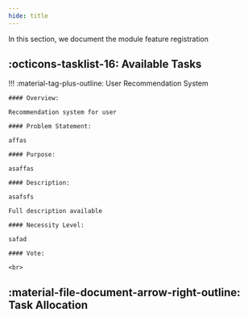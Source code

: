```yaml
---
hide: title
---
```


In this section, we document the module feature registration

## :octicons-tasklist-16: **Available Tasks**

!!! :material-tag-plus-outline: User Recommendation System

	#### Overview: 

	Recommendation system for user

	#### Problem Statement: 

	affas

	#### Purpose:

	asaffas

	#### Description:

	asafsfs 

	Full description available 

	#### Necessity Level:

	safad 

	#### Vote:

	<br>


## :material-file-document-arrow-right-outline: **Task Allocation**




